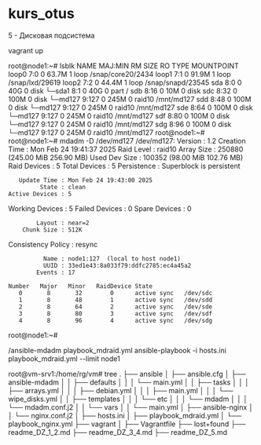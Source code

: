 # kurs_otus

5 - Дисковая подсистема

vagrant up

root@node1:~# lsblk
NAME    MAJ:MIN RM  SIZE RO TYPE   MOUNTPOINT
loop0     7:0    0 63.7M  1 loop   /snap/core20/2434
loop1     7:1    0 91.9M  1 loop   /snap/lxd/29619
loop2     7:2    0 44.4M  1 loop   /snap/snapd/23545
sda       8:0    0   40G  0 disk
└─sda1    8:1    0   40G  0 part   /
sdb       8:16   0   10M  0 disk
sdc       8:32   0  100M  0 disk
└─md127   9:127  0  245M  0 raid10 /mnt/md127
sdd       8:48   0  100M  0 disk
└─md127   9:127  0  245M  0 raid10 /mnt/md127
sde       8:64   0  100M  0 disk
└─md127   9:127  0  245M  0 raid10 /mnt/md127
sdf       8:80   0  100M  0 disk
└─md127   9:127  0  245M  0 raid10 /mnt/md127
sdg       8:96   0  100M  0 disk
└─md127   9:127  0  245M  0 raid10 /mnt/md127
root@node1:~#
root@node1:~# mdadm -D /dev/md127
/dev/md127:
           Version : 1.2
     Creation Time : Mon Feb 24 19:41:37 2025
        Raid Level : raid10
        Array Size : 250880 (245.00 MiB 256.90 MB)
     Used Dev Size : 100352 (98.00 MiB 102.76 MB)
      Raid Devices : 5
     Total Devices : 5
       Persistence : Superblock is persistent

       Update Time : Mon Feb 24 19:43:00 2025
             State : clean
    Active Devices : 5
   Working Devices : 5
    Failed Devices : 0
     Spare Devices : 0

            Layout : near=2
        Chunk Size : 512K

Consistency Policy : resync

              Name : node1:127  (local to host node1)
              UUID : 33ed1e43:8a033f79:ddfc2785:ec4a45a2
            Events : 17

    Number   Major   Minor   RaidDevice State
       0       8       32        0      active sync   /dev/sdc
       1       8       48        1      active sync   /dev/sdd
       2       8       64        2      active sync   /dev/sde
       3       8       80        3      active sync   /dev/sdf
       4       8       96        4      active sync   /dev/sdg
root@node1:~#


/ansible-mdadm
playbook_mdraid.yml
ansible-playbook -i hosts.ini playbook_mdraid.yml --limit node1


root@vm-srv1:/home/rg/vm# tree
.
├── ansible
│   ├── ansible.cfg
│   ├── ansible-mdadm
│   │   ├── defaults
│   │   │   └── main.yml
│   │   ├── tasks
│   │   │   ├── arrays.yml
│   │   │   ├── debian.yml
│   │   │   ├── main.yml
│   │   │   └── wipe_disks.yml
│   │   ├── templates
│   │   │   └── etc
│   │   │       └── mdadm
│   │   │           └── mdadm.conf.j2
│   │   └── vars
│   │       └── main.yml
│   ├── ansible-nginx
│   │   └── nginx.conf.j2
│   ├── hosts.ini
│   ├── playbook_mdraid.yml
│   └── playbook_nginx.yml
├── vagrant
│   ├── Vagrantfile
├── lost+found
├── readme_DZ_1_2.md
├── readme_DZ_3_4.md
├── readme_DZ_5.md
 